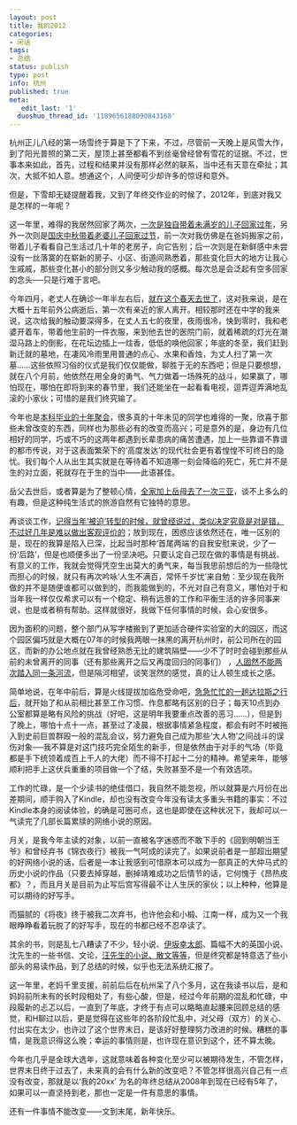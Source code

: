 ```yaml
---
layout: post
title: 我的2012
categories:
- 闲话
tags:
- 总结
status: publish
type: post
info: 杭州
published: true
meta:
  _edit_last: '1'
  duoshuo_thread_id: '1189656188090843168'
---
```

杭州正儿八经的第一场雪终于算是下了下来，不过，尽管前一天晚上是风雪大作，到了阳光普照的第二天，屋顶上甚至都看不到丝毫曾经曾有雪花的证据。不过，世事本来如此，首先，过程和结果并没有那样必然的联系，当中还有天意在牵扯；其次，大抵不如人意。想通这个，人间便可少却许多的惊讶和意外。

但是，下雪却无疑提醒着我，又到了年终交作业的时候了，2012年，到底对我又是怎样的一年呢？

这一年里，难得的我居然回家了两次，[一次是独自带着未满岁的儿子回家过年](http://mooninsky.net/going-home)，另外一次则是[国庆中秋带着老婆儿子回家过节](http://mooninsky.net/back-to-hometown)，前一次对我仿佛是在爸妈搬家之前，带着儿子看看自己生活过几十年的老房子，向它告别；后一次则是在新鲜感中未尝没有一丝落寞的在崭新的房子、小区、街道间熟悉着，那些变化巨大的地方让我心生戚戚，那些变化甚小的部分则又多少触动我的感概。每次总是会泛起有空多回家的念头──只是行难于言吧。

今年四月，老丈人在确诊一年半左右后，[就在这个春天去世了](http://mooninsky.net/spring-april)，这对我来说，是在大概十五年前外公病逝后，第一次有亲近的家人离开。相较那时还在中学的我来说，这次给我的触动要深得多，在丈人五七的夜里，夜雨很冷，快到零时，我和老婆开着车，带着他生前的一件衣服，来到他去世的医院门前，就着稀疏的灯光在潮湿马路上的倒影，在花坛边插上一炷香，低低的唤他回家；年底的冬至，我们赶到新迁就的墓地，在凄风冷雨里用普通的点心、水果和香烛，为丈人扫了第一次墓……这些依照习俗的仪式是我们仅仅能做，聊胜于无的东西吧；但是只要想想，就在八个月前，他依然在用全身的勇气、气力做着一场殊死的战斗，如果赢了，哪怕现在，哪怕在即将到来的春节里，我们还能坐在一起看看电视，逗弄逗弄满地乱滚的小家伙；可惜的是我们终究输了。

今年也是[本科毕业的十年聚会](http://mooninsky.net/ten-years)，很多真的十年未见的同学也难得的一聚，欣喜于那些未曾改变的东西，同样也为那些必有的改变而高兴；可是意外的是，身边有几位相好的同学，巧或不巧的这两年都遇到长辈患病的痛苦遭遇，加上一些靠谱不靠谱的都市传说，对于这表面繁荣下的‘高度发达’的现代社会更有着惶惶不可终日的隐忧。我们每个人从出生其实就是在等待着不知道哪一刻会降临的死亡，死亡并不是生的对立面，死就存在于生的当中——此语甚佳。

岳父去世后，或者算是为了整顿心情，[全家加上岳母去了一次三亚](http://mooninsky.net/sanya-trip-2012-2)，谈不上多么的有趣，但是这种纯生活式的旅游自然有它独特的意思。

再谈谈工作，[记得当年‘被迫’转型的时候，就曾经说过，类似决定究竟是对是错，不过好几年是难以做出客观评价的](http://mooninsky.net/my-2011)；放到现在，困惑应该依然还在，唯一区别的是，现在的我算是陷入已深，比起当时那种‘首尾两端’的自我安慰来说，少了一份‘后路’，但是也顺便多出了一份坚决吧。只要认定自己现在做的事情是有挑战、有意义的工作，我就会觉得凭空生出莫大的勇气来，每当我思前想后的为一些隐忧而担心的时候，就只有再次吟咏‘人生不满百，常怀千岁忧’来自勉：至少现在我所做的并不是随便谁都可以做到的，而我能做到的，不光对自己有意义，哪怕对于和当年我一样仅仅希求可以有一个稳定、稍有远景的工作和平衡生活的许多同事来说，也是或者稍有帮助。这样就很好，我做下任何事情的时候，会心安很多。

因为面积的问题，整个部门从写字楼搬到了更加适合硬件实验室的大的园区，而这个园区偏巧就是大概在07年的时候我两眼一抹黑的离开杭州时，前公司所在的园区，而新的办公地点就在我曾经熟悉无比的建筑隔壁——少不了时时会碰到那些从前的未曾离开的同事（还有那些离开之后又再度回归的同事们） ，[人固然不能两次踏入同一条河流](http://mooninsky.net/yesterday-once-more)，但是隔河相望，谈笑泯然的感觉，真的让人顿生成长之感。

简单地说，在年中前后，算是火线提拔加临危受命吧，[急急忙忙的一趟达拉斯之行后](http://mooninsky.net/?x=0&y=0&s=Dallas%E4%B9%8B%E6%97%85)，就开始了和从前相比甚至工作习惯、作息都略有区别的日子；每天10点到办公室都算是略有风险的挑战（好吧，这是明年我要重点改善的恶习……），但是到了晚上，哪怕十点十一点，甚至过了凌晨，根据事情紧急程度，都会有时不时被拖入到史前巨兽群殴一般的混乱会议，努力避免自己成为那些‘大人物’之间战斗的误伤对象──我不算是对这门技巧完全陌生的新手，但是依然由于对手的气场（毕竟都是手下统领着成百上千人的大佬）而不得不打起十二分的精神。希望来年，能够顺利把手上这伏兵重重的项目做一个了结，失败甚至不是一个有效选项。

工作的忙碌，是一个少读书的绝佳借口，我自然不能忽视，所以就算是六月份在出差期间，顺手购入了Kindle，却也没有改变今年没有读太多重头书籍的事实：不过Kindle本身的阅读体验，的确是可圈可点，这也是即使在这种状况下，我却可以一气读完了几部长篇累牍的网络小说的原因。

月关，是我今年主读的对象，以前一直被名字迷惑而不敢下手的《回到明朝当王爷》和曾经弃书《锦衣夜行》被我一气呵成的读完了。如果说前者是一部超出期望的好网络小说的话，后者是一本让我感到可惜原本可以成为一部真正的大仲马式的历史小说的作品（只要去掉穿越，删掉靖难成功之后情节的话，它何愧于《昂热皮都》？，而且月关是目前为止写后宫写得最不让人生厌的家伙；以上种种，他算是可以期待的好写手。

而猫腻的《将夜》终于被我二次弃书，也许他会和小椴、江南一样，成为又一个我眼睁睁看着玩脱了的好写手，现在的书都已经不忍卒读了。

其余的书，则是乱七八糟读了不少，轻小说、[伊坂幸太郎](http://mooninsky.net/isakakotaro)、篇幅不大的英国小说、沈先生的一些书信、文论，[汪先生的小说、散文等等](http://mooninsky.net/flowing-water-2)，但是终究都是特意选了些小部头的易读作品，到了总结的时候，似乎也无法系统汇报了。

这一年里，老妈千里支援，前前后后在杭州呆了八个多月，这在我读书以后，是和妈妈前所未有的长时段相处了，有些心酸，但是，经过今年前期的混乱和忙碌，中段履新的忐忑以后，一直到了年底，才终于有点可以略略直起腰来回顾总结的感觉，和H聊过以后，更是觉得在这些年的各阶段忙乱中，对父母（双方）的关心、付出实在太少，也许过了这个世界末日，是该好好整理努力改进的时候。糟糕的事情，是我意识得这么晚；幸运的事情则是，也许现在意识到这个，还不算太晚。

今年也几乎是全球大选年，这就意味着各种变化至少可以被期待发生，不管怎样，世界末日终于过去了，未来真的会有什么新的改变吧？不管怎样很高兴自己有一点没有改变，那就是以‘我的20xx’ 为名的年终总结从2008年到现在已经有5年了，如果可以一直坚持到老，那也一定是一件有意思的事情。

还有一件事情不能改变——文到末尾，新年快乐。

